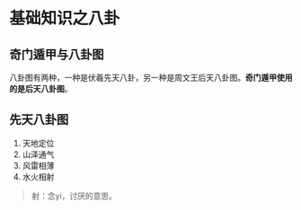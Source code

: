 基础知识之八卦
===================================================================================
## 奇门遁甲与八卦图
八卦图有两种，一种是伏羲先天八卦，另一种是周文王后天八卦图。**奇门遁甲使用的是后天八卦图**。

## 先天八卦图
1. 天地定位
2. 山泽通气
3. 风雷相薄
4. 水火相射

> 射：念yi，讨厌的意思。

